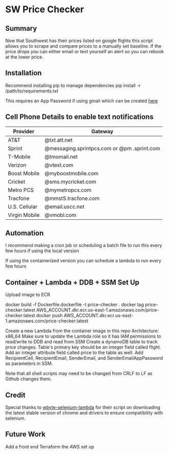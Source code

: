 # SW Price Checker

## Summary
Now that Southwest has their prices listed on google flights this script allows you to scrape and compare prices to a manually set baseline. If the price drops you can either email or text yourself an alert so you can rebook at the lower price.

## Installation
Recommend installing pip to manage dependencies
pip install -r /path/to/requirements.txt

This requires an App Password if using gmail which can be created [here](https://myaccount.google.com/apppasswords)

## Cell Phone Details to enable text notifications
|Provider|Gateway|
|--------|-------|
|AT&T|@txt.att.net|
|Sprint|@messaging.sprintpcs.com or @pm .sprint.com|
|T-Mobile|@tmomail.net|
|Verizon|@vtext.com|
|Boost Mobile|@myboostmobile.com|
|Cricket|@sms.mycricket.com|
|Metro PCS|@mymetropcs.com|
|Tracfone|@mmst5.tracfone.com|
|U.S. Cellular|@email.uscc.net|
|Virgin Mobile|@vmobl.com|

## Automation
I recommend making a cron job or scheduling a batch file to run this every few hours if using the local version

If using the containerized version you can schedule a lambda to run every few hours

## Container + Lambda + DDB + SSM Set Up
Upload image to ECR

docker build -f Dockerfile.dockerfile -t price-checker .
docker tag price-checker:latest AWS_ACCOUNT.dkr.ecr.us-east-1.amazonaws.com/price-checker:latest
docker push AWS_ACCOUNT.dkr.ecr.us-east-1.amazonaws.com/price-checker:latest

Create a new Lambda from the container image in this repo
Architecture: x86_64
Make sure to update the Lambda role so it has IAM permissions to read/write to DDB and read from SSM
Create a dynamoDB table to track price changes. Table's primary key should be an integer field called flight. Add an integer attribute field called price to the table as well.
Add RecipientCell, RecipientEmail, SenderEmail, and SenderEmailAppPassword as parameters in SSM.

Note that all shell scripts may need to be changed from CRLF to LF as Github changes them.

## Credit
Special thanks to [wbyte-selenium-lambda](https://github.com/wbytedev/wbyte-selenium-lambda/blob/main/src/chrome-installer.sh) for their script on downloading the latest stable version of chrome and drivers to ensure compatibility with selenium.

## Future Work
Add a front end
Terraform the AWS set up
